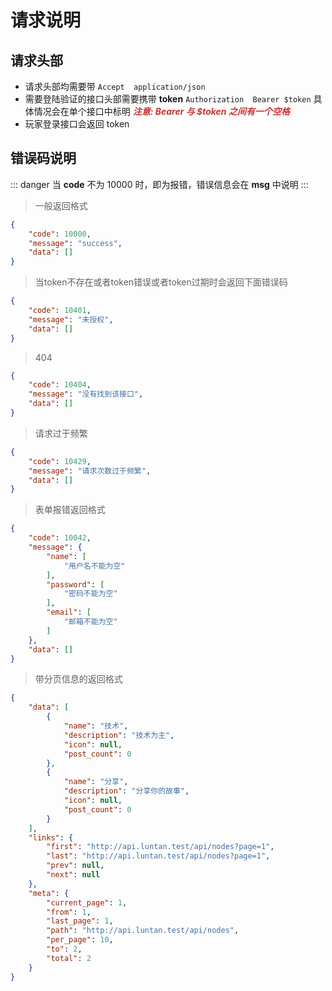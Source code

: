 # 请求说明


## 请求头部

- 请求头部均需要带  `Accept  application/json`
- 需要登陆验证的接口头部需要携带 **token** `Authorization  Bearer $token` 具体情况会在单个接口中标明 <font color=#CC3333>***注意: Bearer 与 $token 之间有一个空格***</font>
- 玩家登录接口会返回 token




## 错误码说明

::: danger
当 **code** 不为 10000 时，即为报错，错误信息会在 **msg** 中说明
:::

>一般返回格式
```json
{
    "code": 10000,
    "message": "success",
    "data": []
}
```



> 当token不存在或者token错误或者token过期时会返回下面错误码
```json
{
    "code": 10401,
    "message": "未授权",
    "data": []
}
```

>404
```json
{
    "code": 10404,
    "message": "没有找到该接口",
    "data": []
}
```

>请求过于频繁
```json
{
    "code": 10429,
    "message": "请求次数过于频繁",
    "data": []
}
```


>表单报错返回格式
```json
{
    "code": 10042,
    "message": {
        "name": [
            "用户名不能为空"
        ],
        "password": [
            "密码不能为空"
        ],
        "email": [
            "邮箱不能为空"
        ]
    },
    "data": []
}
```


>带分页信息的返回格式
```json
{
    "data": [
        {
            "name": "技术",
            "description": "技术为主",
            "icon": null,
            "post_count": 0
        },
        {
            "name": "分享",
            "description": "分享你的故事",
            "icon": null,
            "post_count": 0
        }
    ],
    "links": {
        "first": "http://api.luntan.test/api/nodes?page=1",
        "last": "http://api.luntan.test/api/nodes?page=1",
        "prev": null,
        "next": null
    },
    "meta": {
        "current_page": 1,
        "from": 1,
        "last_page": 1,
        "path": "http://api.luntan.test/api/nodes",
        "per_page": 10,
        "to": 2,
        "total": 2
    }
}
```
